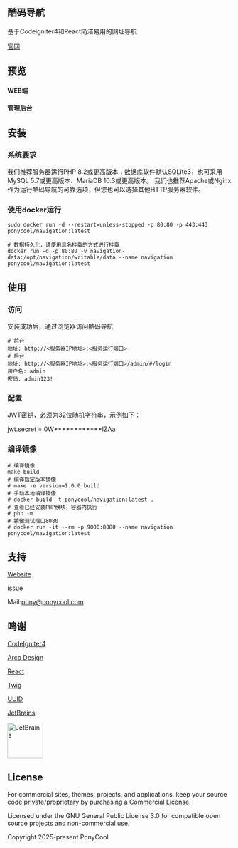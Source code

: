 ## 酷码导航

基于Codeigniter4和React简洁易用的网址导航

[官网](https://ponycool.com/navigation/index)

## 预览

#### WEB端



#### 管理后台


## 安装

### 系统要求

我们推荐服务器运行PHP 8.2或更高版本；数据库软件默认SQLite3，也可采用MySQL 5.7或更高版本、MariaDB 10.3或更高版本。
我们也推荐Apache或Nginx作为运行酷码导航的可靠选项，但您也可以选择其他HTTP服务器软件。

### 使用docker运行

```shell
sudo docker run -d --restart=unless-stopped -p 80:80 -p 443:443 ponycool/navigation:latest

# 数据持久化，请使用具名挂载的方式进行挂载
docker run -d -p 80:80 -v navigation-data:/opt/navigation/writable/data --name navigation ponycool/navigation:latest
```

## 使用

### 访问

安装成功后，通过浏览器访问酷码导航

```
# 前台
地址: http://<服务器IP地址>:<服务运行端口>
# 后台
地址: http://<服务器IP地址>:<服务运行端口>/admin/#/login
用户名: admin
密码: admin123!
```

### 配置

JWT密钥，必须为32位随机字符串，示例如下：

jwt.secret = 0W************IZAa

### 编译镜像

```shell
# 编译镜像
make build
# 编译指定版本镜像
# make -e version=1.0.0 build
# 手动本地编译镜像
# docker build -t ponycool/navigation:latest .
# 查看已经安装PHP模块，容器内执行
# php -m
# 镜像测试端口8080
# docker run -it --rm -p 9000:8080 --name navigation ponycool/navigation:latest
```

## 支持

[Website](https://ponycool.com/navigation/index)

[issue](https://github.com/ponycool/navigation/issues)

Mail:pony@ponycool.com

## 鸣谢

[CodeIgniter4](https://github.com/codeigniter4/CodeIgniter4)

[Arco Design](https://github.com/arco-design/arco-design)

[React](https://reactjs.org/)

[Twig](https://twig.symfony.com/)

[UUID](https://github.com/ramsey/uuid)

[JetBrains](https://www.jetbrains.com/)

<img alt="JetBrains" height="80" src="https://resources.jetbrains.com/storage/products/company/brand/logos/jb_beam.png" width="80"/>

## License

For commercial sites, themes, projects, and applications, keep your source code private/proprietary by purchasing a [Commercial License](https://ponycool.com/navigation/price).

Licensed under the GNU General Public License 3.0 for compatible open source projects and non-commercial use.

Copyright 2025-present PonyCool